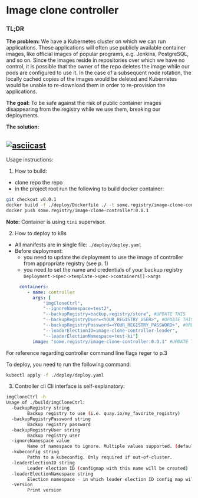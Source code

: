 # Image clone controller

### TL;DR

__The problem:__
We have a Kubernetes cluster on which we can run applications. These applications will often use publicly available container images, like official images of popular programs, e.g. Jenkins, PostgreSQL, and so on. Since the images reside in repositories over which we have no control, it is possible that the owner of the repo deletes the image while our pods are configured to use it.
In the case of a subsequent node rotation, the locally cached copies of the images would be deleted and Kubernetes would be unable to re-download them in order to re-provision the applications.

__The goal:__
To be safe against the risk of public container images disappearing from the registry while we use them, breaking our deployments.

__The solution:__

[![asciicast](https://asciinema.org/a/poCTy7fPMsvHAT5lOATaMALtU.svg)](https://asciinema.org/a/poCTy7fPMsvHAT5lOATaMALtU)
---

Usage instructions:
1. How to build:
- clone repo the repo
- in the project root run the following to build docker container:
```bash
git checkout v0.0.1
docker build -f ./deploy/Dockerfile ./ -t some.registry/image-clone-controller:0.0.1
docker push some.registry/image-clone-controller:0.0.1
```
__Note:__ Container is using `tini` supervisor.

2. How to deploy to k8s

- All manifests are in single file: `./deploy/deploy.yaml`
- Before deployment:
  * you need to update the deployment to use the image of controller from appropriate registry (see p. 1)
  * you need to set the name and credentials of your backup registry
    `Deployment->spec->template->spec->containers[]->args`    
```yaml
     containers:
        - name: controller
          args: [
              "imgCloneCtrl",
              "--ignoreNamespace=test2",
              "--backupRegistry=backup.registry/store", #UPDATE THIS
              "--backupRegistryUser=<YOUR_REGISTRY_USER>", #UPDATE THIS
              "--backupRegistryPassword=<YOUR_REGISTRY_PASSWORD>", #UPDATE THIS
              "--leaderElectionID=image-clone-controller-leader",
              "--leaderElectionNamespace=test-ki"]
          image: "some.registry/image-clone-controller:0.0.1" #UPDATE THIS
```
  For reference regarding controller command line flags reger to p.3

To deploy, you need to run the following command:
```bash
kubectl apply -f ./deploy/deploy.yaml
```

3. Controller cli 
Cli interface is self-explanatory:
```bash
imgCloneCtrl -h 
Usage of ./build/imgCloneCtrl:
  -backupRegistry string
        Backup registry to use (i.e. quay.io/my_favorite_registry)
  -backupRegistryPassword string
        Backup registry password
  -backupRegistryUser string
        Backup registry user
  -ignoreNamespace value
        Name of namespace to ignore. Multiple values supported. (default kube-system)
  -kubeconfig string
        Paths to a kubeconfig. Only required if out-of-cluster.
  -leaderElectionID string
        Leader election ID (configmap with this name will be created)
  -leaderElectionNamespace string
        Election namespace - in which leader election ID config map will be created
  -version
        Print version
```
